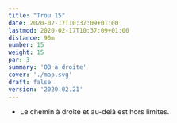 ```yaml
---
title: "Trou 15"
date: 2020-02-17T10:37:09+01:00
lastmod: 2020-02-17T10:37:09+01:00
distance: 90m
number: 15
weight: 15
par: 3
summary: 'OB à droite'
cover: './map.svg'
draft: false
version: '2020.02.21'
---
```


- Le chemin à droite et au-delà est hors limites.
